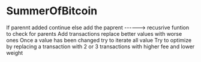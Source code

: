 # SummerOfBitcoin
If parennt added continue else add the paprent ------> recusrive funtion to check for parents
 Add transactions
replace better values with worse ones
Once a value has been changed try to iterate all value
Try to optimize by replacing a transaction with 2 or 3 transactions with higher fee and lower weight
